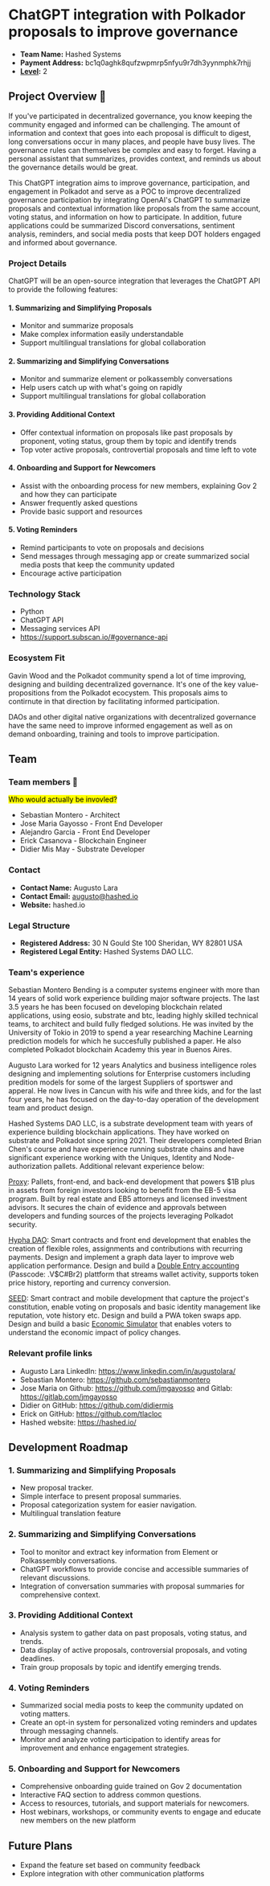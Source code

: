# ChatGPT integration with Polkador proposals to improve governance
- **Team Name:** Hashed Systems 
- **Payment Address:** bc1q0aghk8qufzwpmrp5nfyu9r7dh3yynmphk7rhjj
- **[Level](https://github.com/w3f/Grants-Program/tree/master#level_slider-levels):** 2

## Project Overview :page_facing_up:

If you've participated in decentralized governance, you know keeping the community engaged and informed can be challenging. The amount of information and context that goes into each proposal is difficult to digest, long conversations occur in many places, and people have busy lives. The governance rules can themselves be complex and easy to forget. Having a personal assistant that summarizes, provides context, and reminds us about the governance details would be great.

This ChatGPT integration aims to improve governance, participation, and engagement in Polkadot and serve as a POC to improve decentralized governance participation by integrating OpenAI's ChatGPT to summarize proposals and contextual information like proposals from the same account, voting status, and information on how to participate. In addition, future applications could be summarized Discord conversations, sentiment analysis, reminders, and social media posts that keep DOT holders engaged and informed about governance.

### Project Details
ChatGPT will be an open-source integration that leverages the ChatGPT API to provide the following features:

#### 1. Summarizing and Simplifying Proposals
- Monitor and summarize proposals
- Make complex information easily understandable
- Support multilingual translations for global collaboration

#### 2. Summarizing and Simplifying Conversations
- Monitor and summarize element or polkassembly conversations
- Help users catch up with what's going on rapidly
- Support multilingual translations for global collaboration

#### 3. Providing Additional Context
- Offer contextual information on proposals like past proposals by proponent, voting status, group them by topic and identify trends
- Top voter active proposals, controvertial proposals and time left to vote

#### 4. Onboarding and Support for Newcomers
- Assist with the onboarding process for new members, explaining Gov 2 and how they can participate
- Answer frequently asked questions
- Provide basic support and resources

#### 5. Voting Reminders
- Remind participants to vote on proposals and decisions
- Send messages through messaging app or create summarized social media posts that keep the community updated
- Encourage active participation

### Technology Stack
- Python
- ChatGPT API
- Messaging services API
- https://support.subscan.io/#governance-api


### Ecosystem Fit
Gavin Wood and the Polkadot community spend a lot of time improving, designing and building decentralized governance. It's one of the key value-propositions from the Polkadot ecocystem. This proposals aims to contirnute in that direction by facilitating informed participation.

DAOs and other digital native organizations with decentralized governance have the same need to improve informed engagement as well as on demand onboarding, training and tools to improve participation.

## Team

### Team members 👥
<mark>Who would actually be invovled?</mark>
- Sebastian Montero - Architect
- Jose Maria Gayosso - Front End Developer
- Alejandro Garcia - Front End Developer
- Erick Casanova - Blockchain Engineer
- Didier Mis May - Substrate Developer

### Contact

- **Contact Name:** Augusto Lara
- **Contact Email:** augusto@hashed.io
- **Website:** hashed.io

### Legal Structure

- **Registered Address:** 30 N Gould Ste 100 Sheridan, WY 82801 USA
- **Registered Legal Entity:** Hashed Systems DAO LLC.

### Team's experience

Sebastian Montero Bending is a computer systems engineer with more than 14 years of solid work experience building major software projects. The last 3.5 years he has been focused on developing blockchain related applications, using eosio, substrate and btc, leading highly skilled technical teams, to architect and build fully fledged solutions. He was invited by the University of Tokio in 2019 to spend a year researching Machine Learning prediction models for which he succesfully published a paper. He also completed Polkadot blockchain Academy this year in Buenos Aires. 

Augusto Lara worked for 12 years Analytics and business intelligence roles designing and implementing solutions for Enterprise customers including predition models for some of the largest Suppliers of sportswer and apperal. He now lives in Cancun with his wife and three kids, and for the last four years, he has focused on the day-to-day operation of the development team and product design.

Hashed Systems DAO LLC, is a substrate development team with years of experience building blockchain applications. They have worked on substrate and Polkadot since spring 2021. Their developers completed Brian Chen's course and have experience running substrate chains and have significant experience working with the Uniques, Identity and Node-authorization pallets. Additional relevant experience below:

[Proxy](https://prxyco.com/): Pallets, front-end, and back-end development that powers $1B plus in assets from foreign investors looking to benefit from the EB-5 visa program. Built by real estate and EB5 attorneys and licensed investment advisors. It secures the chain of evidence and approvals between developers and funding sources of the projects leveraging Polkadot security. 

[Hypha DAO](https://dho.hypha.earth/#/): Smart contracts and front end development that enables the creation of flexible roles, assignments and contributions with recurring payments. Design and implement a graph data layer to improve web application performance. Design and build a [Double Entry accounting](https://us02web.zoom.us/rec/share/eRqiBvq-dsV0L_hEjW5e8DWNYQlUn2bLhI8-86jkRVwdXiN3TiD5edym17ubCd9R.QhKQw_Byy0t5_8SW?startTime=1647371674000) (Passcode: .V$C#Br2) plattform that streams wallet activity, supports token price history, reporting and currency conversion.

[SEED](https://joinseeds.earth/): Smart contract and mobile development that capture the project's constitution, enable voting on proposals and basic identity management like reputation, vote history etc. Design and build a PWA token swaps app. Design and build a basic [Economic Simulator](https://seeds-sim.hypha.earth/dashboard) that enables voters to understand the economic impact of policy changes.


### Relevant profile links

- Augusto Lara LinkedIn: https://www.linkedin.com/in/augustolara/
- Sebastian Montero: https://github.com/sebastianmontero
- Jose Maria on Github: https://github.com/jmgayosso and Gitlab: https://gitlab.com/jmgayosso
- Didier on GitHub: https://github.com/didiermis
- Erick on GitHub: https://github.com/tlacloc
- Hashed website: https://hashed.io/


## Development Roadmap


### 1. Summarizing and Simplifying Proposals
- New proposal tracker.
- Simple interface to present proposal summaries.
- Proposal categorization system for easier navigation.
- Multilingual translation feature 

### 2. Summarizing and Simplifying Conversations
- Tool to monitor and extract key information from Element or Polkassembly conversations.
- ChatGPT workflows to provide concise and accessible summaries of relevant discussions.
- Integration of conversation summaries with proposal summaries for comprehensive context.

### 3. Providing Additional Context
- Analysis system to gather data on past proposals, voting status, and trends.
- Data display of active proposals, controversial proposals, and voting deadlines.
- Train group proposals by topic and identify emerging trends.

### 4. Voting Reminders
- Summarized social media posts to keep the community updated on voting matters.
- Create an opt-in system for personalized voting reminders and updates through messaging channels.
- Monitor and analyze voting participation to identify areas for improvement and enhance engagement strategies.

### 5. Onboarding and Support for Newcomers
- Comprehensive onboarding guide trained on Gov 2 documentation
- Interactive FAQ section to address common questions.
- Access to resources, tutorials, and support materials for newcomers.
- Host webinars, workshops, or community events to engage and educate new members on the new platform



## Future Plans
- Expand the feature set based on community feedback
- Explore integration with other communication platforms

